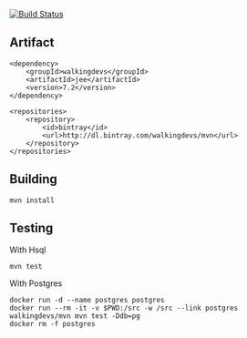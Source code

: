 [![Build Status](https://travis-ci.org/walkingdevs/jee.svg?branch=master)](https://travis-ci.org/walkingdevs/jee)

## Artifact

    <dependency>
        <groupId>walkingdevs</groupId>
        <artifactId>jee</artifactId>
        <version>7.2</version>
    </dependency>

    <repositories>
        <repository>
            <id>bintray</id>
            <url>http://dl.bintray.com/walkingdevs/mvn</url>
        </repository>
    </repositories>

## Building

    mvn install

## Testing

With Hsql

    mvn test

With Postgres

    docker run -d --name postgres postgres
    docker run --rm -it -v $PWD:/src -w /src --link postgres walkingdevs/mvn mvn test -Ddb=pg
    docker rm -f postgres